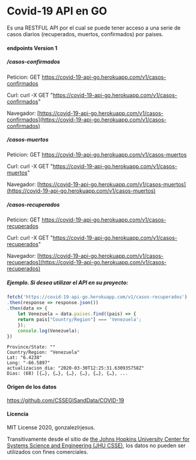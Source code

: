# Covid-19 API en GO

Es una RESTFUL API por el cual se puede tener acceso a una serie de casos diarios (recuperados, muertos, confirmados) por paises.

#### endpoints Version 1

##### /casos-confirmados
Peticion:
GET https://covid-19-api-go.herokuapp.com/v1/casos-confirmados

Curl:
curl -X GET "https://covid-19-api-go.herokuapp.com/v1/casos-confirmados"

Navegador:
[https://covid-19-api-go.herokuapp.com/v1/casos-confirmados](https://covid-19-api-go.herokuapp.com/v1/casos-confirmados)

##### /casos-muertos
Peticion:
GET https://covid-19-api-go.herokuapp.com/v1/casos-muertos

Curl:
curl -X GET "https://covid-19-api-go.herokuapp.com/v1/casos-muertos"

Navegador:
[https://covid-19-api-go.herokuapp.com/v1/casos-muertos](https://covid-19-api-go.herokuapp.com/v1/casos-muertos)

##### /casos-recuperados
Peticion:
GET https://covid-19-api-go.herokuapp.com/v1/casos-recuperados

Curl:
curl -X GET "https://covid-19-api-go.herokuapp.com/v1/casos-recuperados"

Navegador:
[https://covid-19-api-go.herokuapp.com/v1/casos-recuperados](https://covid-19-api-go.herokuapp.com/v1/casos-recuperados)


##### Ejemplo. Si desea utilizar el API en su proyecto:
```javascript
fetch('https://covid-19-api-go.herokuapp.com/v1/casos-recuperados')
.then(response => response.json())
.then(data => {
    let Venezuela = data.paises.find((pais) => {
    return pais["Country/Region"] === 'Venezuela';
    });
    console.log(Venezuela);
})
```
```console
Province/State: ""
Country/Region: "Venezuela"
Lat: "6.4238"
Long: "-66.5897"
actualizacion_dia: "2020-03-30T12:25:31.630935758Z"
Dias: (68) [{…}, {…}, {…}, {…}, {…}, {…}, ...
```

#### Origen de los datos

https://github.com/CSSEGISandData/COVID-19

#### Licencia

MIT License 2020, gonzalezlrjesus.

Transitivamente desde el sitio de [the Johns Hopkins University Center for Systems Science and Engineering (JHU CSSE)](https://github.com/CSSEGISandData/COVID-19), los datos no pueden ser utilizados con fines comerciales.